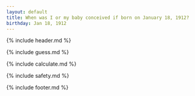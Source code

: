 ```yaml
---
layout: default
title: When was I or my baby conceived if born on January 18, 1912?
birthday: Jan 18, 1912
---
```


{% include header.md %}

{% include guess.md %}

{% include calculate.md %}

{% include safety.md %}

{% include footer.md %}



